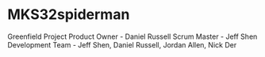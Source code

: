 # MKS32spiderman
Greenfield Project 
Product Owner - Daniel Russell
Scrum Master - Jeff Shen
Development Team - Jeff Shen, Daniel Russell, Jordan Allen, Nick Der
